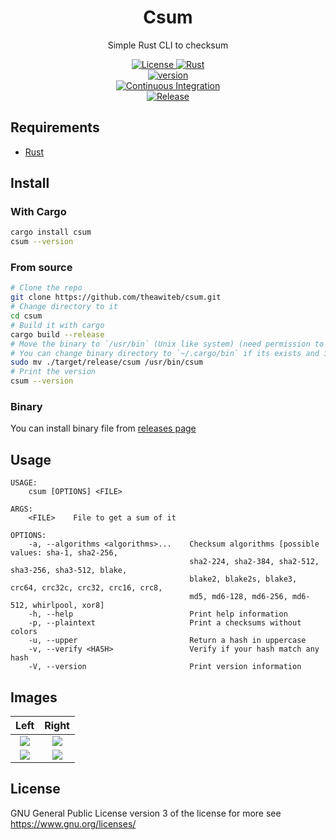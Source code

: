 <div align="center">

# Csum
Simple Rust CLI to checksum

<a href="https://www.gnu.org/licenses/">
  <img src="https://img.shields.io/badge/license-GPLv3-orange.svg" alt="License">
</a>
<a href="https://rust-lang.org/">
  <img src="https://img.shields.io/badge/Made%20with-Rust-orange.svg" alt="Rust">
</a>
<br>
<a href="https://github.com/theawiteb/csum">
  <img src="https://badge.fury.io/gh/theawiteb%2Fcsum.svg" alt="version">
<br>
<a href="https://github.com/TheAwiteb/csum/actions/workflows/ci.yml">
  <img src="https://github.com/TheAwiteb/csum/actions/workflows/ci.yml/badge.svg" alt="Continuous Integration">
</a>
<br>
<a href="https://github.com/TheAwiteb/csum/actions/workflows/release.yml">
  <img src="https://github.com/TheAwiteb/csum/actions/workflows/release.yml/badge.svg" alt="Release">
</a>

</div>


## Requirements
 * [Rust](https://www.rust-lang.org/)

## Install
### With Cargo
```bash
cargo install csum
csum --version
```
### From source
```bash
# Clone the repo
git clone https://github.com/theawiteb/csum.git
# Change directory to it
cd csum
# Build it with cargo
cargo build --release
# Move the binary to `/usr/bin` (Unix like system) (need permission to move in `/usr/bin`)
# You can change binary directory to `~/.cargo/bin` if its exists and its in `$PATH`
sudo mv ./target/release/csum /usr/bin/csum
# Print the version
csum --version
```
### Binary
You can install binary file from [releases page](https://github.com/theawiteb/csum/releases/latest)

## Usage
```
USAGE:
    csum [OPTIONS] <FILE>

ARGS:
    <FILE>    File to get a sum of it

OPTIONS:
    -a, --algorithms <algorithms>...    Checksum algorithms [possible values: sha-1, sha2-256,
                                        sha2-224, sha2-384, sha2-512, sha3-256, sha3-512, blake,
                                        blake2, blake2s, blake3, crc64, crc32c, crc32, crc16, crc8,
                                        md5, md6-128, md6-256, md6-512, whirlpool, xor8]
    -h, --help                          Print help information
    -p, --plaintext                     Print a checksums without colors
    -u, --upper                         Return a hash in uppercase
    -v, --verify <HASH>                 Verify if your hash match any hash
    -V, --version                       Print version information
```

## Images

|Left|Right|
|:-:|:-:|
|![](https://i.suar.me/xWr7M/l)|![](https://i.suar.me/wXyxM/l)|
|![](https://i.suar.me/72Emm/l)|![](https://i.suar.me/VXGYr/l)|


## License
GNU General Public License version 3 of the license for more see <https://www.gnu.org/licenses/>
